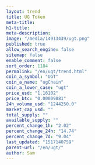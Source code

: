 ```yaml
---
layout: trend
title: UG Token
meta-title: 
h1-title: 
meta-description: 
image: "/media/14913439/ugt.png"
published: true
allow_search_engine: false
sitemap: false
enable_comment: false
sort_order: 1184
permalink: "/en/ugt/trend.html"
coin_a_symbol: "UGT"
coin_a_name: "ugChain"
coin_a_lower_case: "ugt"
price_usd: "1.16102"
price_btc: "0.00009881"
24h_volume_usd: "1244250.0"
market_cap_usd: ""
total_supply: ""
available_supply: ""
percent_change_1h: "2.02"
percent_change_24h: "14.74"
percent_change_7d: "9.04"
last_updated: "1517140759"
parent-url: "/en/ugt/"
author: Sam
---
```


